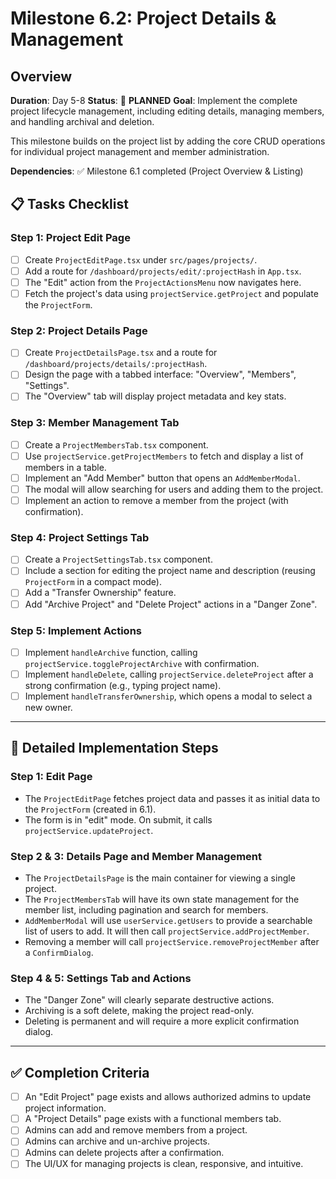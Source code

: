 # Milestone 6.2: Project Details & Management

## Overview
**Duration**: Day 5-8
**Status**: 📝 **PLANNED**
**Goal**: Implement the complete project lifecycle management, including editing details, managing members, and handling archival and deletion.

This milestone builds on the project list by adding the core CRUD operations for individual project management and member administration.

**Dependencies**: ✅ Milestone 6.1 completed (Project Overview & Listing)

## 📋 Tasks Checklist

### Step 1: Project Edit Page
- [ ] Create `ProjectEditPage.tsx` under `src/pages/projects/`.
- [ ] Add a route for `/dashboard/projects/edit/:projectHash` in `App.tsx`.
- [ ] The "Edit" action from the `ProjectActionsMenu` now navigates here.
- [ ] Fetch the project's data using `projectService.getProject` and populate the `ProjectForm`.

### Step 2: Project Details Page
- [ ] Create `ProjectDetailsPage.tsx` and a route for `/dashboard/projects/details/:projectHash`.
- [ ] Design the page with a tabbed interface: "Overview", "Members", "Settings".
- [ ] The "Overview" tab will display project metadata and key stats.

### Step 3: Member Management Tab
- [ ] Create a `ProjectMembersTab.tsx` component.
- [ ] Use `projectService.getProjectMembers` to fetch and display a list of members in a table.
- [ ] Implement an "Add Member" button that opens an `AddMemberModal`.
- [ ] The modal will allow searching for users and adding them to the project.
- [ ] Implement an action to remove a member from the project (with confirmation).

### Step 4: Project Settings Tab
- [ ] Create a `ProjectSettingsTab.tsx` component.
- [ ] Include a section for editing the project name and description (reusing `ProjectForm` in a compact mode).
- [ ] Add a "Transfer Ownership" feature.
- [ ] Add "Archive Project" and "Delete Project" actions in a "Danger Zone".

### Step 5: Implement Actions
- [ ] Implement `handleArchive` function, calling `projectService.toggleProjectArchive` with confirmation.
- [ ] Implement `handleDelete`, calling `projectService.deleteProject` after a strong confirmation (e.g., typing project name).
- [ ] Implement `handleTransferOwnership`, which opens a modal to select a new owner.

---

## 🔧 Detailed Implementation Steps

### Step 1: Edit Page
- The `ProjectEditPage` fetches project data and passes it as initial data to the `ProjectForm` (created in 6.1).
- The form is in "edit" mode. On submit, it calls `projectService.updateProject`.

### Step 2 & 3: Details Page and Member Management
- The `ProjectDetailsPage` is the main container for viewing a single project.
- The `ProjectMembersTab` will have its own state management for the member list, including pagination and search for members.
- `AddMemberModal` will use `userService.getUsers` to provide a searchable list of users to add. It will then call `projectService.addProjectMember`.
- Removing a member will call `projectService.removeProjectMember` after a `ConfirmDialog`.

### Step 4 & 5: Settings Tab and Actions
- The "Danger Zone" will clearly separate destructive actions.
- Archiving is a soft delete, making the project read-only.
- Deleting is permanent and will require a more explicit confirmation dialog.

---

## ✅ Completion Criteria
- [ ] An "Edit Project" page exists and allows authorized admins to update project information.
- [ ] A "Project Details" page exists with a functional members tab.
- [ ] Admins can add and remove members from a project.
- [ ] Admins can archive and un-archive projects.
- [ ] Admins can delete projects after a confirmation.
- [ ] The UI/UX for managing projects is clean, responsive, and intuitive. 